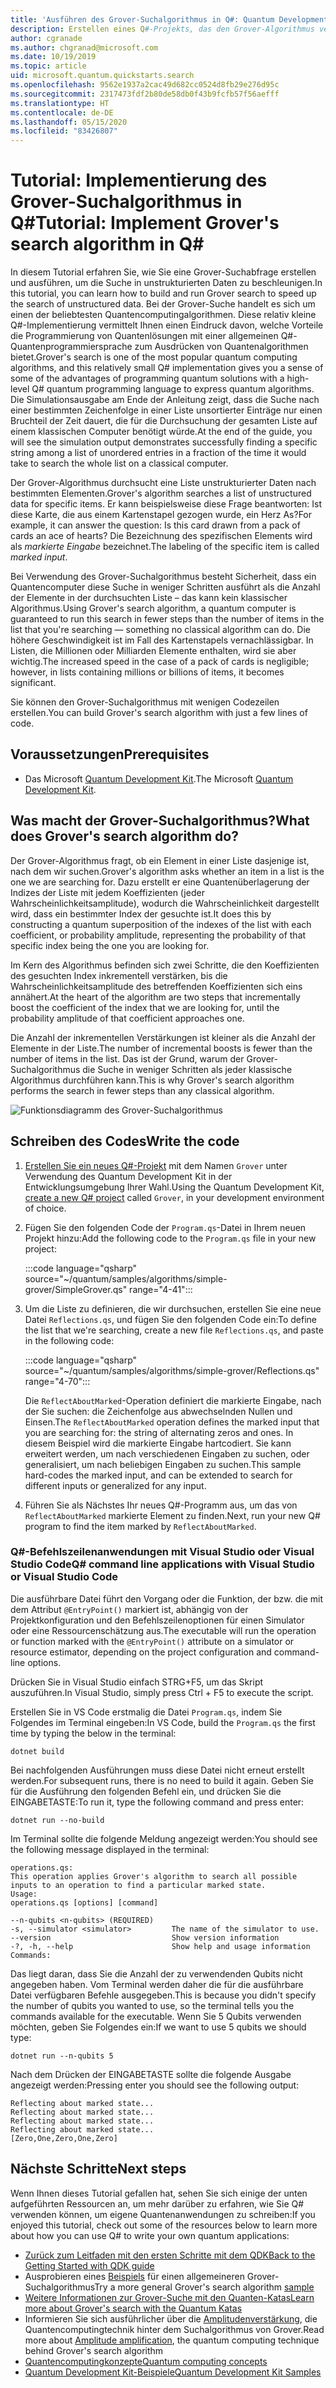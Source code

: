 ```yaml
---
title: 'Ausführen des Grover-Suchalgorithmus in Q#: Quantum Development Kit'
description: Erstellen eines Q#-Projekts, das den Grover-Algorithmus veranschaulicht, einen der kanonischen Quantenalgorithmen.
author: cgranade
ms.author: chgranad@microsoft.com
ms.date: 10/19/2019
ms.topic: article
uid: microsoft.quantum.quickstarts.search
ms.openlocfilehash: 9562e1937a2cac49d682cc0524d8fb29e276d95c
ms.sourcegitcommit: 2317473fdf2b80de58db0f43b9fcfb57f56aefff
ms.translationtype: HT
ms.contentlocale: de-DE
ms.lasthandoff: 05/15/2020
ms.locfileid: "83426807"
---
```

# <a name="tutorial-implement-grovers-search-algorithm-in-q"></a><span data-ttu-id="8aaf0-103">Tutorial: Implementierung des Grover-Suchalgorithmus in Q\#</span><span class="sxs-lookup"><span data-stu-id="8aaf0-103">Tutorial: Implement Grover's search algorithm in Q\#</span></span>

<span data-ttu-id="8aaf0-104">In diesem Tutorial erfahren Sie, wie Sie eine Grover-Suchabfrage erstellen und ausführen, um die Suche in unstrukturierten Daten zu beschleunigen.</span><span class="sxs-lookup"><span data-stu-id="8aaf0-104">In this tutorial, you can learn how to build and run Grover search to speed up the search of unstructured data.</span></span>  <span data-ttu-id="8aaf0-105">Bei der Grover-Suche handelt es sich um einen der beliebtesten Quantencomputingalgorithmen. Diese relativ kleine Q#-Implementierung vermittelt Ihnen einen Eindruck davon, welche Vorteile die Programmierung von Quantenlösungen mit einer allgemeinen Q#-Quantenprogrammiersprache zum Ausdrücken von Quantenalgorithmen bietet.</span><span class="sxs-lookup"><span data-stu-id="8aaf0-105">Grover's search is one of the most popular quantum computing algorithms, and this relatively small Q# implementation gives you a sense of some of the advantages of programming quantum solutions with a high-level Q# quantum programming language to express quantum algorithms.</span></span>  <span data-ttu-id="8aaf0-106">Die Simulationsausgabe am Ende der Anleitung zeigt, dass die Suche nach einer bestimmten Zeichenfolge in einer Liste unsortierter Einträge nur einen Bruchteil der Zeit dauert, die für die Durchsuchung der gesamten Liste auf einem klassischen Computer benötigt würde.</span><span class="sxs-lookup"><span data-stu-id="8aaf0-106">At the end of the guide, you will see the simulation output demonstrates successfully finding a specific string among a list of unordered entries in a fraction of the time it would take to search the whole list on a classical computer.</span></span>

<span data-ttu-id="8aaf0-107">Der Grover-Algorithmus durchsucht eine Liste unstrukturierter Daten nach bestimmten Elementen.</span><span class="sxs-lookup"><span data-stu-id="8aaf0-107">Grover's algorithm searches a list of unstructured data for specific items.</span></span> <span data-ttu-id="8aaf0-108">Er kann beispielsweise diese Frage beantworten: Ist diese Karte, die aus einem Kartenstapel gezogen wurde, ein Herz As?</span><span class="sxs-lookup"><span data-stu-id="8aaf0-108">For example, it can answer the question: Is this card drawn from a pack of cards an ace of hearts?</span></span> <span data-ttu-id="8aaf0-109">Die Bezeichnung des spezifischen Elements wird als _markierte Eingabe_ bezeichnet.</span><span class="sxs-lookup"><span data-stu-id="8aaf0-109">The labeling of the specific item is called _marked input_.</span></span>

<span data-ttu-id="8aaf0-110">Bei Verwendung des Grover-Suchalgorithmus besteht Sicherheit, dass ein Quantencomputer diese Suche in weniger Schritten ausführt als die Anzahl der Elemente in der durchsuchten Liste – das kann kein klassischer Algorithmus.</span><span class="sxs-lookup"><span data-stu-id="8aaf0-110">Using Grover's search algorithm, a quantum computer is guaranteed to run this search in fewer steps than the number of items in the list that you're searching — something no classical algorithm can do.</span></span> <span data-ttu-id="8aaf0-111">Die höhere Geschwindigkeit ist im Fall des Kartenstapels vernachlässigbar. In Listen, die Millionen oder Milliarden Elemente enthalten, wird sie aber wichtig.</span><span class="sxs-lookup"><span data-stu-id="8aaf0-111">The increased speed in the case of a pack of cards is negligible; however, in lists containing millions or billions of items, it becomes significant.</span></span>

<span data-ttu-id="8aaf0-112">Sie können den Grover-Suchalgorithmus mit wenigen Codezeilen erstellen.</span><span class="sxs-lookup"><span data-stu-id="8aaf0-112">You can build Grover's search algorithm with just a few lines of code.</span></span>

## <a name="prerequisites"></a><span data-ttu-id="8aaf0-113">Voraussetzungen</span><span class="sxs-lookup"><span data-stu-id="8aaf0-113">Prerequisites</span></span>

- <span data-ttu-id="8aaf0-114">Das Microsoft [Quantum Development Kit][install].</span><span class="sxs-lookup"><span data-stu-id="8aaf0-114">The Microsoft [Quantum Development Kit][install].</span></span>

## <a name="what-does-grovers-search-algorithm-do"></a><span data-ttu-id="8aaf0-115">Was macht der Grover-Suchalgorithmus?</span><span class="sxs-lookup"><span data-stu-id="8aaf0-115">What does Grover's search algorithm do?</span></span>

<span data-ttu-id="8aaf0-116">Der Grover-Algorithmus fragt, ob ein Element in einer Liste dasjenige ist, nach dem wir suchen.</span><span class="sxs-lookup"><span data-stu-id="8aaf0-116">Grover's algorithm asks whether an item in a list is the one we are searching for.</span></span> <span data-ttu-id="8aaf0-117">Dazu erstellt er eine Quantenüberlagerung der Indizes der Liste mit jedem Koeffizienten (jeder Wahrscheinlichkeitsamplitude), wodurch die Wahrscheinlichkeit dargestellt wird, dass ein bestimmter Index der gesuchte ist.</span><span class="sxs-lookup"><span data-stu-id="8aaf0-117">It does this by constructing a quantum superposition of the indexes of the list with each coefficient, or probability amplitude, representing the probability of that specific index being the one you are looking for.</span></span>

<span data-ttu-id="8aaf0-118">Im Kern des Algorithmus befinden sich zwei Schritte, die den Koeffizienten des gesuchten Index inkrementell verstärken, bis die Wahrscheinlichkeitsamplitude des betreffenden Koeffizienten sich eins annähert.</span><span class="sxs-lookup"><span data-stu-id="8aaf0-118">At the heart of the algorithm are two steps that incrementally boost the coefficient of the index that we are looking for, until the probability amplitude of that coefficient approaches one.</span></span>

<span data-ttu-id="8aaf0-119">Die Anzahl der inkrementellen Verstärkungen ist kleiner als die Anzahl der Elemente in der Liste.</span><span class="sxs-lookup"><span data-stu-id="8aaf0-119">The number of incremental boosts is fewer than the number of items in the list.</span></span> <span data-ttu-id="8aaf0-120">Das ist der Grund, warum der Grover-Suchalgorithmus die Suche in weniger Schritten als jeder klassische Algorithmus durchführen kann.</span><span class="sxs-lookup"><span data-stu-id="8aaf0-120">This is why Grover's search algorithm performs the search in fewer steps than any classical algorithm.</span></span>

![Funktionsdiagramm des Grover-Suchalgorithmus](~/media/grover.png)

## <a name="write-the-code"></a><span data-ttu-id="8aaf0-122">Schreiben des Codes</span><span class="sxs-lookup"><span data-stu-id="8aaf0-122">Write the code</span></span>

1. <span data-ttu-id="8aaf0-123">[Erstellen Sie ein neues Q#-Projekt](xref:microsoft.quantum.howto.createproject) mit dem Namen `Grover` unter Verwendung des Quantum Development Kit in der Entwicklungsumgebung Ihrer Wahl.</span><span class="sxs-lookup"><span data-stu-id="8aaf0-123">Using the Quantum Development Kit, [create a new Q# project](xref:microsoft.quantum.howto.createproject) called `Grover`, in your development environment of choice.</span></span>

1. <span data-ttu-id="8aaf0-124">Fügen Sie den folgenden Code der `Program.qs`-Datei in Ihrem neuen Projekt hinzu:</span><span class="sxs-lookup"><span data-stu-id="8aaf0-124">Add the following code to the `Program.qs` file in your new project:</span></span>

    :::code language="qsharp" source="~/quantum/samples/algorithms/simple-grover/SimpleGrover.qs" range="4-41":::

1. <span data-ttu-id="8aaf0-125">Um die Liste zu definieren, die wir durchsuchen, erstellen Sie eine neue Datei `Reflections.qs`, und fügen Sie den folgenden Code ein:</span><span class="sxs-lookup"><span data-stu-id="8aaf0-125">To define the list that we're searching, create a new file `Reflections.qs`, and paste in the following code:</span></span>

    :::code language="qsharp" source="~/quantum/samples/algorithms/simple-grover/Reflections.qs" range="4-70":::

    <span data-ttu-id="8aaf0-126">Die `ReflectAboutMarked`-Operation definiert die markierte Eingabe, nach der Sie suchen: die Zeichenfolge aus abwechselnden Nullen und Einsen.</span><span class="sxs-lookup"><span data-stu-id="8aaf0-126">The `ReflectAboutMarked` operation defines the marked input that you are searching for: the string of alternating zeros and ones.</span></span> <span data-ttu-id="8aaf0-127">In diesem Beispiel wird die markierte Eingabe hartcodiert. Sie kann erweitert werden, um nach verschiedenen Eingaben zu suchen, oder generalisiert, um nach beliebigen Eingaben zu suchen.</span><span class="sxs-lookup"><span data-stu-id="8aaf0-127">This sample hard-codes the marked input, and can be extended to search for different inputs or generalized for any input.</span></span>

1. <span data-ttu-id="8aaf0-128">Führen Sie als Nächstes Ihr neues Q#-Programm aus, um das von `ReflectAboutMarked` markierte Element zu finden.</span><span class="sxs-lookup"><span data-stu-id="8aaf0-128">Next, run your new Q# program to find the item marked by `ReflectAboutMarked`.</span></span>

### <a name="q-command-line-applications-with-visual-studio-or-visual-studio-code"></a><span data-ttu-id="8aaf0-129">Q#-Befehlszeilenanwendungen mit Visual Studio oder Visual Studio Code</span><span class="sxs-lookup"><span data-stu-id="8aaf0-129">Q# command line applications with Visual Studio or Visual Studio Code</span></span>

<span data-ttu-id="8aaf0-130">Die ausführbare Datei führt den Vorgang oder die Funktion, der bzw. die mit dem Attribut `@EntryPoint()` markiert ist, abhängig von der Projektkonfiguration und den Befehlszeilenoptionen für einen Simulator oder eine Ressourcenschätzung aus.</span><span class="sxs-lookup"><span data-stu-id="8aaf0-130">The executable will run the operation or function marked with the `@EntryPoint()` attribute on a simulator or resource estimator, depending on the project configuration and command-line options.</span></span>

<span data-ttu-id="8aaf0-131">Drücken Sie in Visual Studio einfach STRG+F5, um das Skript auszuführen.</span><span class="sxs-lookup"><span data-stu-id="8aaf0-131">In Visual Studio, simply press Ctrl + F5 to execute the script.</span></span>

<span data-ttu-id="8aaf0-132">Erstellen Sie in VS Code erstmalig die Datei `Program.qs`, indem Sie Folgendes im Terminal eingeben:</span><span class="sxs-lookup"><span data-stu-id="8aaf0-132">In VS Code, build the `Program.qs` the first time by typing the below in the terminal:</span></span>

```Command line
dotnet build
```

<span data-ttu-id="8aaf0-133">Bei nachfolgenden Ausführungen muss diese Datei nicht erneut erstellt werden.</span><span class="sxs-lookup"><span data-stu-id="8aaf0-133">For subsequent runs, there is no need to build it again.</span></span> <span data-ttu-id="8aaf0-134">Geben Sie für die Ausführung den folgenden Befehl ein, und drücken Sie die EINGABETASTE:</span><span class="sxs-lookup"><span data-stu-id="8aaf0-134">To run it, type the following command and press enter:</span></span>

```Command line
dotnet run --no-build
```

<span data-ttu-id="8aaf0-135">Im Terminal sollte die folgende Meldung angezeigt werden:</span><span class="sxs-lookup"><span data-stu-id="8aaf0-135">You should see the following message displayed in the terminal:</span></span>

```
operations.qs:
This operation applies Grover's algorithm to search all possible inputs to an operation to find a particular marked state.
Usage:
operations.qs [options] [command]

--n-qubits <n-qubits> (REQUIRED)
-s, --simulator <simulator>         The name of the simulator to use.
--version                           Show version information
-?, -h, --help                      Show help and usage information
Commands:
```

<span data-ttu-id="8aaf0-136">Das liegt daran, dass Sie die Anzahl der zu verwendenden Qubits nicht angegeben haben. Vom Terminal werden daher die für die ausführbare Datei verfügbaren Befehle ausgegeben.</span><span class="sxs-lookup"><span data-stu-id="8aaf0-136">This is because you didn't specify the number of qubits you wanted to use, so the terminal tells you the commands available for the executable.</span></span> <span data-ttu-id="8aaf0-137">Wenn Sie 5 Qubits verwenden möchten, geben Sie Folgendes ein:</span><span class="sxs-lookup"><span data-stu-id="8aaf0-137">If we want to use 5 qubits we should type:</span></span>

```Command line
dotnet run --n-qubits 5
```

<span data-ttu-id="8aaf0-138">Nach dem Drücken der EINGABETASTE sollte die folgende Ausgabe angezeigt werden:</span><span class="sxs-lookup"><span data-stu-id="8aaf0-138">Pressing enter you should see the following output:</span></span>

```
Reflecting about marked state...
Reflecting about marked state...
Reflecting about marked state...
Reflecting about marked state...
[Zero,One,Zero,One,Zero]
```

## <a name="next-steps"></a><span data-ttu-id="8aaf0-139">Nächste Schritte</span><span class="sxs-lookup"><span data-stu-id="8aaf0-139">Next steps</span></span>

<span data-ttu-id="8aaf0-140">Wenn Ihnen dieses Tutorial gefallen hat, sehen Sie sich einige der unten aufgeführten Ressourcen an, um mehr darüber zu erfahren, wie Sie Q# verwenden können, um eigene Quantenanwendungen zu schreiben:</span><span class="sxs-lookup"><span data-stu-id="8aaf0-140">If you enjoyed this tutorial, check out some of the resources below to learn more about how you can use Q# to write your own quantum applications:</span></span>

- [<span data-ttu-id="8aaf0-141">Zurück zum Leitfaden mit den ersten Schritte mit dem QDK</span><span class="sxs-lookup"><span data-stu-id="8aaf0-141">Back to the Getting Started with QDK guide</span></span>](xref:microsoft.quantum.welcome)
- <span data-ttu-id="8aaf0-142">Ausprobieren eines [Beispiels](https://github.com/microsoft/Quantum/tree/master/samples/algorithms/database-search) für einen allgemeineren Grover-Suchalgorithmus</span><span class="sxs-lookup"><span data-stu-id="8aaf0-142">Try a more general Grover's search algorithm [sample](https://github.com/microsoft/Quantum/tree/master/samples/algorithms/database-search)</span></span>
- [<span data-ttu-id="8aaf0-143">Weitere Informationen zur Grover-Suche mit den Quanten-Katas</span><span class="sxs-lookup"><span data-stu-id="8aaf0-143">Learn more about Grover's search with the Quantum Katas</span></span>](xref:microsoft.quantum.overview.katas)
- <span data-ttu-id="8aaf0-144">Informieren Sie sich ausführlicher über die [Amplitudenverstärkung][amplitude-amplification], die Quantencomputingtechnik hinter dem Suchalgorithmus von Grover.</span><span class="sxs-lookup"><span data-stu-id="8aaf0-144">Read more about [Amplitude amplification][amplitude-amplification], the quantum computing technique behind Grover's search algorithm</span></span>
- [<span data-ttu-id="8aaf0-145">Quantencomputingkonzepte</span><span class="sxs-lookup"><span data-stu-id="8aaf0-145">Quantum computing concepts</span></span>](xref:microsoft.quantum.concepts.intro)
- [<span data-ttu-id="8aaf0-146">Quantum Development Kit-Beispiele</span><span class="sxs-lookup"><span data-stu-id="8aaf0-146">Quantum Development Kit Samples</span></span>](https://docs.microsoft.com/samples/browse/?products=qdk)

<!-- LINKS -->

[install]: xref:microsoft.quantum.install
[amplitude-amplification]: xref:microsoft.quantum.libraries.standard.algorithms#amplitude-amplification
